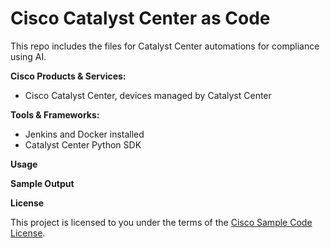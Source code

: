 # Cisco Catalyst Center as Code

This repo includes the files for Catalyst Center automations for compliance using AI.

**Cisco Products & Services:**

- Cisco Catalyst Center, devices managed by Catalyst Center

**Tools & Frameworks:**

- Jenkins and Docker installed
- Catalyst Center Python SDK

**Usage**

**Sample Output**


**License**

This project is licensed to you under the terms of the [Cisco Sample Code License](./LICENSE).

